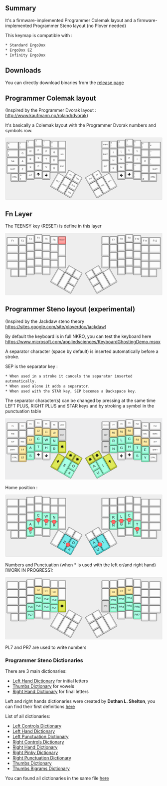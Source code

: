 ## Summary

It's a firmware-implemented Programmer Colemak layout and a firmware-implemented Programmer Steno layout (no Plover needed)

This keymap is compatible with :

    * Standard ErgoDox
    * ErgoDox EZ
    * Infinity ErgoDox

## Downloads

You can directly download binaries from the [release page](https://github.com/FromtonRouge/qmk_firmware/releases)

## Programmer Colemak layout

(Inspired by the Programmer Dvorak layout : http://www.kaufmann.no/roland/dvorak)

It's basically a Colemak layout with the Programmer Dvorak numbers and symbols row.

![Programmer Colemak](images/programmer-colemak.png)

## Fn Layer

The TEENSY key (RESET) is define in this layer

![Fn Layer](images/fn-layer.png)

## Programmer Steno layout (experimental)

(Inspired by the Jackdaw steno theory https://sites.google.com/site/ploverdoc/jackdaw)

By default the keyboard is in full NKRO, you can test the keyboard here https://www.microsoft.com/appliedsciences/KeyboardGhostingDemo.mspx

A separator character (space by default) is inserted automatically before a stroke.

SEP is the separator key :

    * When used in a stroke it cancels the separator inserted automatically.
    * When used alone it adds a separator.
    * When used with the STAR key, SEP becomes a Backspace key.

The separator character(s) can be changed by pressing at the same time LEFT PLUS, RIGHT PLUS and STAR keys and by stroking a symbol in the punctuation table

![Programmer Steno](images/programmer-steno.png)

Home position :    
    
![Programmer Steno Home Position](images/programmer-steno-home.png)

Numbers and Punctuation (when * is used with the left or/and right hand) [WORK IN PROGRESS]:

![Programmer Steno Home Position](images/programmer-steno-punctuations.png)

PL7 and PR7 are used to write numbers

### Programmer Steno Dictionaries

There are 3 main dictionaries:

* [Left Hand Dictionary](dictionaries/dict_left_hand.md) for initial letters
* [Thumbs Dictionary](dictionaries/dict_thumbs.md) for vowels
* [Right Hand Dictionary](dictionaries/dict_right_hand.md) for final letters

Left and right hands dictionaries were created by **Dothan L. Shelton**, you can find their first definitions [here](https://www.google.com/patents/US3970185)

List of all dictionaries:

* [Left Controls Dictionary](dictionaries/dict_left_controls.md)
* [Left Hand Dictionary](dictionaries/dict_left_hand.md)
* [Left Punctuation Dictionary](dictionaries/dict_left_punctuation.md)
* [Right Controls Dictionary](dictionaries/dict_right_controls.md)
* [Right Hand Dictionary](dictionaries/dict_right_hand.md)
* [Right Pinky Dictionary](dictionaries/dict_right_pinky.md)
* [Right Punctuation Dictionary](dictionaries/dict_right_punctuation.md)
* [Thumbs Dictionary](dictionaries/dict_thumbs.md)
* [Thumbs Bigrams Dictionary](dictionaries/dict_thumbs_bigrams.md)

You can found all dictionaries in the same file [here](dictionaries/dict_all.md)

